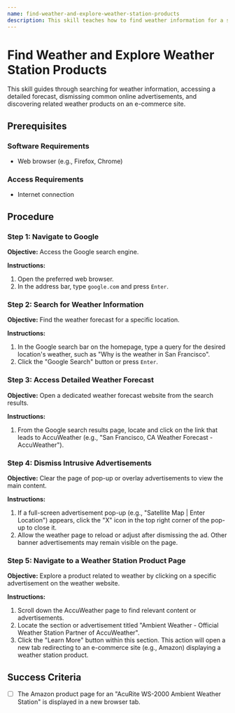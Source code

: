 ```yaml
---
name: find-weather-and-explore-weather-station-products
description: This skill teaches how to find weather information for a specific location using a web search, navigate to a weather forecast website, handle common ad interruptions, and then explore related weather station products on an e-commerce platform.
---
```


# Find Weather and Explore Weather Station Products

This skill guides through searching for weather information, accessing a detailed forecast, dismissing common online advertisements, and discovering related weather products on an e-commerce site.

## Prerequisites

### Software Requirements
- Web browser (e.g., Firefox, Chrome)

### Access Requirements
- Internet connection

## Procedure

### Step 1: Navigate to Google
**Objective:** Access the Google search engine.

**Instructions:**
1. Open the preferred web browser.
2. In the address bar, type `google.com` and press `Enter`.

### Step 2: Search for Weather Information
**Objective:** Find the weather forecast for a specific location.

**Instructions:**
1. In the Google search bar on the homepage, type a query for the desired location's weather, such as "Why is the weather in San Francisco".
2. Click the "Google Search" button or press `Enter`.

### Step 3: Access Detailed Weather Forecast
**Objective:** Open a dedicated weather forecast website from the search results.

**Instructions:**
1. From the Google search results page, locate and click on the link that leads to AccuWeather (e.g., "San Francisco, CA Weather Forecast - AccuWeather").

### Step 4: Dismiss Intrusive Advertisements
**Objective:** Clear the page of pop-up or overlay advertisements to view the main content.

**Instructions:**
1. If a full-screen advertisement pop-up (e.g., "Satellite Map | Enter Location") appears, click the "X" icon in the top right corner of the pop-up to close it.
2. Allow the weather page to reload or adjust after dismissing the ad. Other banner advertisements may remain visible on the page.

### Step 5: Navigate to a Weather Station Product Page
**Objective:** Explore a product related to weather by clicking on a specific advertisement on the weather website.

**Instructions:**
1. Scroll down the AccuWeather page to find relevant content or advertisements.
2. Locate the section or advertisement titled "Ambient Weather - Official Weather Station Partner of AccuWeather".
3. Click the "Learn More" button within this section. This action will open a new tab redirecting to an e-commerce site (e.g., Amazon) displaying a weather station product.

## Success Criteria
- [ ] The Amazon product page for an "AcuRite WS-2000 Ambient Weather Station" is displayed in a new browser tab.
